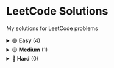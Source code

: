 # LeetCode Solutions
My solutions for LeetCode problems

<details>
  <summary>
    🟢 <b>Easy</b> (4)
  </summary>
  
  * [1. Two Sum](https://github.com/EdTonatto/leetcode/blob/main/1-two-sum.js)
  * [19. Remove Nth Node from end of List](https://github.com/EdTonatto/leetcode/blob/main/19-remove-nth-node-from-end-of-list.js)
  * [26. Remove Duplicates From Sorted Array](https://github.com/EdTonatto/leetcode/blob/main/26-remove-duplicates-from-sorted-array.js)
  * [27. Remove Element](https://github.com/EdTonatto/leetcode/blob/main/27-remove-element.js)
  * [88. Merge Sorted Array](https://github.com/EdTonatto/leetcode/blob/main/88-merge-sorted-array.js)
</details>

<details>
  <summary>
    🟡 <b>Medium</b> (1)
  </summary>
  
  * [80. Remove Duplicates from Sorted Array II](https://github.com/EdTonatto/leetcode/blob/main/80-remove-duplicates-from-sorted-array-ii.js)
</details>

<details>
  <summary>
    🔴 <b>Hard</b> (0)
  </summary>


</details>

